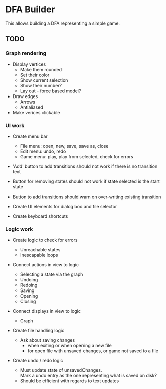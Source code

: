 
DFA Builder
===========

This allows building a DFA representing a simple game.


## TODO

### Graph rendering

+ Display vertices
  + Make them rounded
  + Set their color
  + Show current selection
  + Show their number?
  + Lay out - force based model?
+ Draw edges
  + Arrows
  + Antialiased
+ Make verices clickable
  
### UI work

+ Create menu bar
  + File menu: open, new, save, save as, close
  + Edit menu: undo, redo
  + Game menu: play, play from selected, check for errors
  
+ 'Add' button to add transitions should not work if there is no transition text
+ Button for removing states should not work if state selected is the start state
+ Button to add transitions should warn on over-writing existing transition

+ Create UI elements for dialog box and file selector

+ Create keyboard shortcuts

### Logic work

+ Create logic to check for errors
  + Unreachable states
  + Inescapable loops
  
+ Connect actions in view to logic
  + Selecting a state via the graph
  + Undoing
  + Redoing
  + Saving
  + Opening
  + Closing

+ Connect displays in view to logic
  + Graph

+ Create file handling logic
  + Ask about saving changes
	+ when exiting or when opening a new file
	+ for open file with unsaved changes, or game not saved to a file
  
+ Create undo / redo logic
  + Must update state of unsavedChanges.  
	Mark a undo entry as the one representing what is saved on disk?
  + Should be efficient with regards to text updates
  
